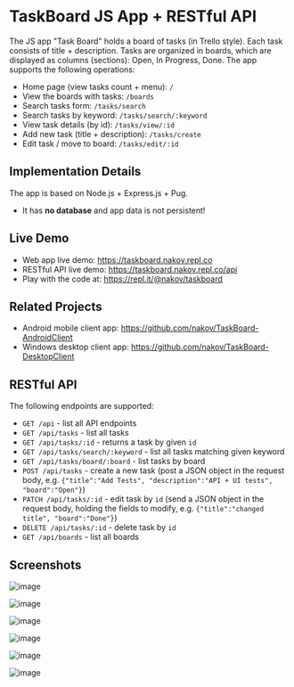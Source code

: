 # TaskBoard JS App + RESTful API

The JS app "Task Board" holds a board of tasks (in Trello style). Each task consists of title + description. Tasks are organized in boards, which are displayed as columns (sections): Open, In Progress, Done. The app supports the following operations:
 - Home page (view tasks count + menu): `/`
 - View the boards with tasks: `/boards`
 - Search tasks form: `/tasks/search`
 - Search tasks by keyword: `/tasks/search/:keyword`
 - View task details (by id): `/tasks/view/:id`
 - Add new task (title + description): `/tasks/create`
 - Edit task / move to board: `/tasks/edit/:id`

## Implementation Details

The app is based on Node.js + Express.js + Pug.
 - It has **no database** and app data is not persistent!

## Live Demo
 - Web app live demo: https://taskboard.nakov.repl.co
 - RESTful API live demo: https://taskboard.nakov.repl.co/api
 - Play with the code at: https://repl.it/@nakov/taskboard

## Related Projects
  - Android mobile client app: https://github.com/nakov/TaskBoard-AndroidClient
  - Windows desktop client app: https://github.com/nakov/TaskBoard-DesktopClient

## RESTful API

The following endpoints are supported:
 - `GET /api` - list all API endpoints
 - `GET /api/tasks` - list all tasks
 - `GET /api/tasks/:id` - returns a task by given `id`
 - `GET /api/tasks/search/:keyword` - list all tasks matching given keyword
 - `GET /api/tasks/board/:board` - list tasks by board
 - `POST /api/tasks` - create a new task (post a JSON object in the request body, e.g. `{"title":"Add Tests", "description":"API + UI tests", "board":"Open"}`)
 - `PATCH /api/tasks/:id` - edit task by `id` (send a JSON object in the request body, holding the fields to modify, e.g. `{"title":"changed title", "board":"Done"}`)
 - `DELETE /api/tasks/:id` - delete task by `id`
 - `GET /api/boards` - list all boards

## Screenshots

![image](https://user-images.githubusercontent.com/1689586/110086738-6a320d00-7d9b-11eb-9a59-9fd1ffbab24a.png)

![image](https://user-images.githubusercontent.com/1689586/110086832-8c2b8f80-7d9b-11eb-9d9c-3d5d94e07f3b.png)

![image](https://user-images.githubusercontent.com/1689586/110086878-9a79ab80-7d9b-11eb-97e8-1507e0f90020.png)

![image](https://user-images.githubusercontent.com/1689586/110086907-a36a7d00-7d9b-11eb-831c-5333992d560b.png)

![image](https://user-images.githubusercontent.com/1689586/110087130-edebf980-7d9b-11eb-8307-24c2eb87096d.png)

![image](https://user-images.githubusercontent.com/1689586/110087188-02c88d00-7d9c-11eb-8fb0-8d9533d72fd2.png)

